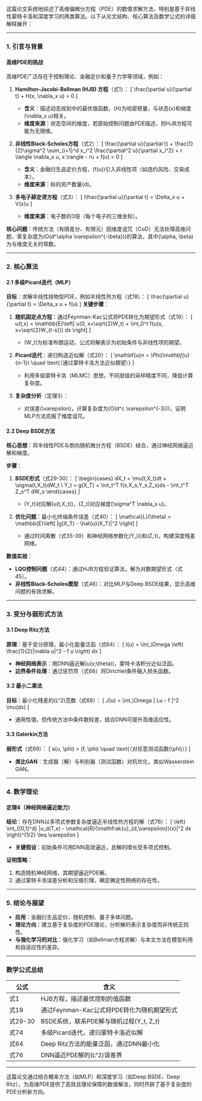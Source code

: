 这篇论文系统地综述了高维偏微分方程（PDE）的数值求解方法，特别是基于非线性蒙特卡洛和深度学习的两类算法。以下从论文结构、核心算法及数学公式的详细解释展开：

---

### **1. 引言与背景**
#### **高维PDE的挑战**
高维PDE广泛存在于控制理论、金融定价和量子力学等领域，例如：
1. **Hamilton-Jacobi-Bellman (HJB) 方程**（式1）：
   \[
   \frac{\partial u}{\partial t} + H(x, \nabla_x u) = 0
   \]
   - **含义**：描述动态规划中的最优值函数，\(H\)为哈密顿量，与状态\(x\)和梯度\(\nabla_x u\)相关。
   - **维度来源**：状态空间的维度，若原始控制问题由PDE描述，则HJB方程可能为无限维。

2. **非线性Black-Scholes方程**（式2）：
   \[
   \frac{\partial u}{\partial t} + \frac{1}{2}\sigma^2 \sum_{i=1}^d x_i^2 \frac{\partial^2 u}{\partial x_i^2} + r \langle \nabla_x u, x \rangle - ru + f(u) = 0
   \]
   - **含义**：金融衍生品定价方程，\(f(u)\)引入非线性项（如违约风险、交易成本）。
   - **维度来源**：标的资产数量\(d\)。

3. **多电子薛定谔方程**（式3）：
   \[
   i\frac{\partial u}{\partial t} = \Delta_x u + V(x)u
   \]
   - **维度来源**：电子数的3倍（每个电子的三维坐标）。

**核心问题**：传统方法（有限差分、有限元）因维度诅咒（CoD）无法处理高维问题，需复杂度为\(O(d^\alpha \varepsilon^{-\beta})\)的算法，其中\(\alpha, \beta\)为与维度无关的常数。

---

### **2. 核心算法**
#### **2.1 多级Picard迭代（MLP）**
**目标**：求解半线性抛物型PDE，例如半线性热方程（式18）：
\[
\frac{\partial u}{\partial t} = \Delta_x u + f(u)
\]
**关键步骤**：
1. **随机固定点方程**：通过Feynman-Kac公式将PDE转化为期望形式（式19）：
   \[
   u(t,x) = \mathbb{E}\left[ u(0, x+\sqrt{2}W_t) + \int_0^t f(u(s, x+\sqrt{2}W_{t-s})) ds \right]
   \]
   - \(W_t\)为标准布朗运动，公式将解表示为初始条件与非线性项的期望。

2. **Picard迭代**：递归构造近似解（式20）：
   \[
   \mathbf{u}_n = \Phi(\mathbf{u}_{n-1}) \quad \text{（通过蒙特卡洛方法近似期望）}
   \]
   - 利用多级蒙特卡洛（MLMC）思想，不同层级的采样精度不同，降低计算复杂度。

3. **复杂度分析**（定理3）：
   - 对误差\(\varepsilon\)，计算复杂度为\(O(d^c \varepsilon^{-3})\)，证明MLP方法克服了维度诅咒。

#### **2.2 Deep BSDE方法**
**核心思想**：将半线性PDE与倒向随机微分方程（BSDE）结合，通过神经网络逼近解和梯度。

**步骤**：
1. **BSDE形式**（式29-30）：
   \[
   \begin{cases}
   dX_t = \mu(t,X_t)dt + \sigma(t,X_t)dW_t \\
   Y_t = g(X_T) + \int_t^T f(s,X_s,Y_s,Z_s)ds - \int_t^T Z_s^T dW_s
   \end{cases}
   \]
   - \(Y_t\)对应解\(u(t,X_t)\)，\(Z_t\)对应梯度\(\sigma^T \nabla_x u\)。

2. **优化问题**：最小化终端条件误差（式40）：
   \[
   \mathcal{L}(\theta) = \mathbb{E}\left[ |g(X_T) - \hat{u}(X_T)|^2 \right]
   \]
   - 通过时间离散（式35-39）和神经网络参数化\(Y_0\)和\(Z_t\)，构建深度残差网络。

**数值实验**：
- **LQG控制问题**（式44）：通过HJB方程验证算法，解为对数期望形式（式45）。
- **非线性Black-Scholes模型**（式46）：对比MLP与Deep BSDE结果，显示高维问题的有效求解。

---

### **3. 变分与弱形式方法**
#### **3.1 Deep Ritz方法**
**原理**：基于变分原理，最小化能量泛函（式64）：
\[
I(u) = \int_\Omega \left( \frac{1}{2}|\nabla u|^2 - f u \right) dx
\]
- **神经网络表示**：用DNN逼近解\(u(x;\theta)\)，蒙特卡洛积分近似泛函。
- **边界条件处理**：通过惩罚项（式66）将Dirichlet条件融入损失函数。

#### **3.2 最小二乘法**
**目标**：最小化残差的\(L^2\)范数（式68）：
\[
J(u) = \int_\Omega \| Lu - f \|^2 \mu(dx)
\]
- 通用性强，但传统方法中条件数较差，结合DNN可提升高维适应性。

#### **3.3 Galerkin方法**
**弱形式**（式69）：
\[
a(u, \phi) = (f, \phi) \quad \text{（对任意测试函数\(\phi\)）}
\]
- **类比GAN**：生成器（解）与判别器（测试函数）对抗优化，类似Wasserstein GAN。

---

### **4. 数学理论**
#### **定理4（神经网络逼近能力）**
**结论**：存在DNN以多项式参数复杂度逼近半线性热方程的解（式76）：
\[
\left( \int_{[0,1]^d} |u_d(T,x) - \mathcal{R}(\mathfrak{u}_{d,\varepsilon})(x)|^2 dx \right)^{1/2} \leq \varepsilon
\]
- **关键假设**：初始条件可用DNN高效逼近，且解的增长受多项式控制。

**证明策略**：
1. 构造随机神经网络，其期望逼近PDE解。
2. 通过蒙特卡洛误差分析和压缩引理，确定确定性网络的存在性。

---

### **5. 结论与展望**
- **应用**：金融衍生品定价、随机控制、量子多体问题。
- **理论方向**：建立基于复杂度的PDE理论，分析解的表示复杂度而非传统正则性。
- **与强化学习的对比**：强化学习（如Bellman方程求解）与本文方法在模型利用和自适应性的差异。

---

### **数学公式总结**
| 公式 | 含义 |
|------|------|
| 式1  | HJB方程，描述最优控制的值函数 |
| 式19 | 通过Feynman-Kac公式将PDE转化为随机期望形式 |
| 式29-30 | BSDE系统，联系PDE解与随机过程\(Y_t, Z_t\) |
| 式74 | 多级Picard迭代，递归蒙特卡洛近似解 |
| 式64 | Deep Ritz方法的能量泛函，通过DNN最小化 |
| 式76 | DNN逼近PDE解的\(L^2\)误差界 |

---

这篇论文通过结合概率方法（如MLP）和深度学习（如Deep BSDE、Deep Ritz），为高维PDE提供了高效且理论保障的数值解法，同时开辟了基于复杂度的PDE分析新方向。